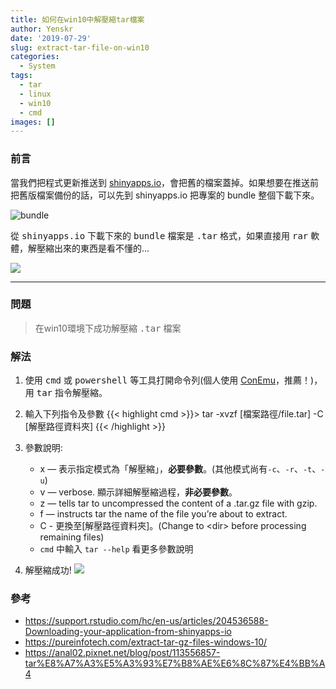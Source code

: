 ```yaml
---
title: 如何在win10中解壓縮tar檔案
author: Yenskr
date: '2019-07-29'
slug: extract-tar-file-on-win10
categories:
  - System
tags:
  - tar
  - linux
  - win10
  - cmd
images: []
---
```


### 前言
當我們把程式更新推送到 [shinyapps.io](https://www.shinyapps.io/admin/#/dashboard)，會把舊的檔案蓋掉。如果想要在推送前把舊版檔案備份的話，可以先到 shinyapps.io 把專案的 bundle 整個下載下來。  

![bundle](https://i.imgur.com/URIEair.jpg)

從 <kbd>shinyapps.io</kbd> 下載下來的 <kbd>bundle</kbd> 檔案是 <kbd>.tar</kbd> 格式，如果直接用 <kbd>rar</kbd> 軟體，解壓縮出來的東西是看不懂的...  

![](https://i.imgur.com/3bKGnFE.jpg)

---

### 問題
> 在win10環境下成功解壓縮 <kbd>.tar</kbd> 檔案

### 解法

1. 使用 <kbd>cmd</kbd> 或 <kbd>powershell</kbd> 等工具打開命令列(個人使用 [ConEmu](https://conemu.github.io/)，推薦！)，用 <kbd>tar</kbd> 指令解壓縮。
2. 輸入下列指令及參數
{{< highlight cmd >}}> tar -xvzf [檔案路徑/file.tar] -C [解壓路徑資料夾]
{{< /highlight >}}
3. 參數說明:
    - x — 表示指定模式為「解壓縮」，**必要參數**。(其他模式尚有`-c`、`-r`、`-t`、`-u`)
    - v — verbose. 顯示詳細解壓縮過程，**非必要參數**。
    - z — tells tar to uncompressed the content of a .tar.gz file with gzip.
    - f — instructs tar the name of the file you’re about to extract. 
    - C - 更換至[解壓路徑資料夾]。(Change to \<dir\> before processing remaining files)
    - `cmd` 中輸入 `tar --help` 看更多參數說明
    
4. 解壓縮成功!
![](https://i.imgur.com/JAz2pmV.jpg)

### 參考
- https://support.rstudio.com/hc/en-us/articles/204536588-Downloading-your-application-from-shinyapps-io
- https://pureinfotech.com/extract-tar-gz-files-windows-10/
- https://anal02.pixnet.net/blog/post/113556857-tar%E8%A7%A3%E5%A3%93%E7%B8%AE%E6%8C%87%E4%BB%A4
